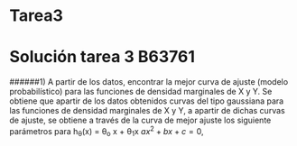 # Tarea3
Solución tarea 3 B63761
=======================

######1) A partir de los datos, encontrar la mejor curva de ajuste (modelo probabilístico) para las funciones de densidad marginales de X y Y.
Se obtiene que apartir de los datos obtenidos curvas del tipo gaussiana para las funciones de densidad marginales de X y Y, a apartir de dichas curvas de ajuste, se obtiene a través de la curva de mejor ajuste los siguiente parámetros para  h<sub>&theta;</sub>(x) = &theta;<sub>o</sub> x + &theta;<sub>1</sub>x $ax^2 + bx + c = 0$,
